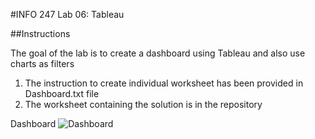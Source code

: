 #INFO 247 Lab 06: Tableau

##Instructions

The goal of the lab is to create a dashboard using Tableau and also use charts as filters

1) The instruction to create individual worksheet has been provided in Dashboard.txt file
2) The worksheet containing the solution is in the repository

Dashboard
![Dashboard](https://github.com/sonalisharma/info247-lab-07-tableau/blob/master/dashboard.png)





